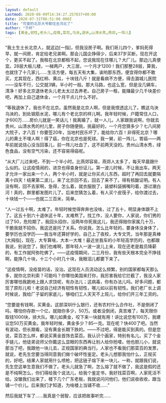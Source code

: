 ```yaml
---
layout: default
Lastmod: 2020-08-09T14:34:27.257037+00:00
date: 2020-07-31T06:51:08.000Z
title: "可爱的北京大爷都住去河北了"
author: "干杯"
tags: [黄金,韧性,老头儿,疫情,菜百,乌泱,退休,山清水秀,燕郊,一阵儿]
---
```


“我土生土长北京人，就这边\[一指\]，但我没房子啊。我们哥儿四个，爹妈死得早，就一间房，肯定给老兄弟啊。那会儿国企挣得少，后来37岁买断，现在开这个，更买不起了。我租在北京都租不起，您说我现在住哪儿？大厂儿。那边儿真便宜。28层大板儿楼，一梯两户，大三居，一个月才1200！我们那整28层，算我，也就住了十几家儿……生活方便，每五天有大集，诶哟那东西，便宜得你都不敢买，尤其现在，西红柿、黄瓜，十块钱八斤！就是看病不方便，得去潞城儿医院——没车不行，公交就3辆，半小时一般。那大马路，也这么宽，但是没几辆车，清净！好多北京退休老头儿老太太过去养老。自己房子一租，能赚最少几千块差价吧，再加上自己退休金，一个月干点儿什么不好。

”等我退休了，我也不在北京。虽然我是北京人啊，但是我恨透这儿了。瞧这乌泱乌泱的，到处钢筋水泥，哪儿有个老北京的样儿啊。我年轻时候，户籍常住人口，才600万……房价儿就是一笑话儿！我离婚了，就一人儿，人家跟我说啊，你就去贵州，山清水秀的村儿里，房子你随便挑，挑最好的，一个月您猜多少？七八间房大院子，才八百！你要签20年，当地村民乐坏了，能给你六百！非得死北京？哪儿的黄土不埋人啊！得了癌，你在北京也是死球。我一舅，前一阵儿，胃癌——两年前就说烧心没当回事儿，前一阵儿吐血了，这不前两天没的。贵州山清水秀，绿色食品，没有空气污染，还不容易得癌呢。

“从大厂儿过来吧，不到一个半小时。比燕郊容易，燕郊人太多了，每天早晨跟什么似的。让这疫情闹的，进京也得查身份证儿。第一波儿时候，不让我出车。两天才允许一家出来一个人，两个半小时，就是让你买点儿东西，超时了再回去就要隔离十四天！结果第二波儿，来了北京回不去，回去了来不了。得有核酸证明。有人没有啊，回不去家啊，急得，怎么着，就衣服脱了，装塑料袋搁嘴叼着，游过潮白河！真的，群里都发图片儿了。后来您猜怎么着，有人买个皮筏子，给你渡过去，十块钱一个——也就二三百米，简单。

“人一过五十啊，太难了。年轻时候觉得奔奔也没啥，过了五十，明显身体跟不上了。这五十到六十退休这十年，太难熬了。找工作，没人要你，人家说，你们男的过了50，危险期了，我回头招你，没两年你死我这儿，我还得赔你家属几十万，干脆我就不招你。我这还是托了关系。你说我，怎么比年轻的，要身体没身体了，要学历也没学历——我当年还算好学的，自己上了夜校，大专文凭，当年那是真棒\[大拇指\]，现在，大专算啥，大本一大堆！最近坐我车的小年轻高学历的，也都跟我说，别说您了，我们也难啊，那年轻人一波一波儿上来，现在还老是裁员降薪的，有工作就阿弥陀佛了。——这疫情期间，二三月份，我有些天根本完全不挣钱啊，能挣几十块，十三个小时几十块，我眼泪儿都要下来了。

”这疫情啊，没疫苗的话，没治。这现在人员流动这么频繁，别的国家都每天那么多，就你北京利索？可能吗？你哪怕美国来打你，我厉害我给它拦截了，我没人家厉害哪怕我跪地上跟人求饶呢，有办法儿；这病毒，你有办法儿吗。好多问题，都现了原形儿啦！老说自己经济有韧性有韧性，哪儿如以前有韧性。我们老厂长上调时候说，我给厂子留的家底儿，够咱们工人天天不上班儿，给你们开三年工资的。

“您要是有钱啊，买黄金。这部深圳什么银行，还有农村什么合作社，不是倒闭了吗，哪怕你存款一个亿，就赔你多少，50万。或者没倒闭，真苦难了，每天限你取钱1000块，排大队。哪儿如黄金，咬下来一块就有用！讲比说您有100万，我建议您50万买黄金。我年轻时候，黄金多少？85一克。现在呢？快400了吧。当然有波动，但长期看，没有黄金长期下跌的。——不过吧，得是能买到真的。但是您说，菜百怎么样，都说买黄金首饰去菜百。我认识个画家，特别有名儿，买了个金手链儿，他徒弟说师父你戴这么显眼的东西再让别人给你抢喽。他也胆儿小，就说那当了吧，我跟他一块儿去，正规国家的典当行。人家也不看我们那菜百的发票，就说，老先生您要当得同意我们做个破坏性鉴定。老头儿想那我怕什么，正规买的，好吧。结果人家就用什么喷枪，把这链子熔下来一块儿，一称，就跟我们说，先生您这单生意我们不做了。老头儿就急了啊，怎么熔了就不做了，我这是假的还是不纯啊怎么，你们得给我个说法儿，给我个鉴定书，我好找菜百啊，人家死活不给。没辙我们出来了，楼下几个广东老板，我就说问问他们，他们说收收收，跟当铺一个价儿。后来我们才知道，为啥楼上当铺不收……”

然后我就下车了……我真是个弱智，应该把故事听完……

